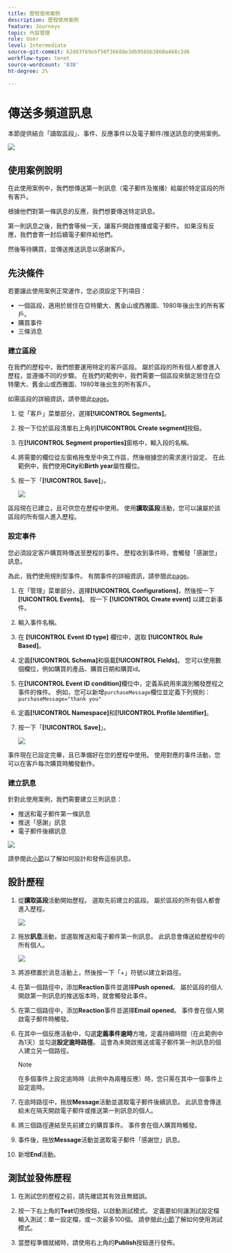 ```yaml
---
title: 歷程使用案例
description: 歷程使用案例
feature: Journeys
topic: 內容管理
role: User
level: Intermediate
source-git-commit: 62d83f69ebf50f36688e3db956bb3860a468c2d6
workflow-type: tm+mt
source-wordcount: '838'
ht-degree: 2%

---
```


# 傳送多頻道訊息

本節提供結合「讀取區段」、事件、反應事件以及電子郵件/推送訊息的使用案例。

![](../assets/jo-uc1.png)

## 使用案例說明

在此使用案例中，我們想傳送第一則訊息（電子郵件及推播）給屬於特定區段的所有客戶。

根據他們對第一條訊息的反應，我們想要傳送特定訊息。

第一則訊息之後，我們會等候一天，讓客戶開啟推播或電子郵件。 如果沒有反應，我們會寄一封后續電子郵件給他們。

然後等待購買，並傳送推送訊息以感謝客戶。

## 先決條件

若要讓此使用案例正常運作，您必須設定下列項目：

* 一個區段，適用於居住在亞特蘭大、舊金山或西雅圖、1980年後出生的所有客戶。
* 購買事件
* 三條消息

### 建立區段

在我們的歷程中，我們想要運用特定的客戶區段。 屬於區段的所有個人都會進入歷程，並遵循不同的步驟。 在我們的範例中，我們需要一個區段來鎖定居住在亞特蘭大、舊金山或西雅圖、1980年後出生的所有客戶。

如需區段的詳細資訊，請參閱此[page](../segment/about-segments.md)。

1. 從「客戶」菜單部分，選擇&#x200B;**[!UICONTROL Segments]**。

1. 按一下位於區段清單右上角的&#x200B;**[!UICONTROL Create segment]**&#x200B;按鈕。

1. 在&#x200B;**[!UICONTROL Segment properties]**&#x200B;窗格中，輸入段的名稱。

1. 將需要的欄位從左窗格拖曳至中央工作區，然後根據您的需求進行設定。 在此範例中，我們使用&#x200B;**City**&#x200B;和&#x200B;**Birth year**&#x200B;屬性欄位。

1. 按一下「**[!UICONTROL Save]**」。

   ![](../assets/add-attributes.png)

區段現在已建立，且可供您在歷程中使用。 使用&#x200B;**讀取區段**&#x200B;活動，您可以讓屬於該區段的所有個人進入歷程。

### 設定事件

您必須設定客戶購買時傳送至歷程的事件。 歷程收到事件時，會觸發「感謝您」訊息。

為此，我們使用規則型事件。 有關事件的詳細資訊，請參閱此[page](../event/about-events.md)。

1. 在「管理」菜單部分，選擇&#x200B;**[!UICONTROL Configurations]**，然後按一下&#x200B;**[!UICONTROL Events]**。 按一下 **[!UICONTROL Create event]** 以建立新事件。

1. 輸入事件名稱。

1. 在 **[!UICONTROL Event ID type]** 欄位中，選取 **[!UICONTROL Rule Based]**。

1. 定義&#x200B;**[!UICONTROL Schema]**&#x200B;和裝載&#x200B;**[!UICONTROL Fields]**。 您可以使用數個欄位，例如購買的產品、購買日期和購買id。

1. 在&#x200B;**[!UICONTROL Event ID condition]**&#x200B;欄位中，定義系統用來識別觸發歷程之事件的條件。 例如，您可以新增`purchaseMessage`欄位並定義下列規則：`purchaseMessage="thank you"`

1. 定義&#x200B;**[!UICONTROL Namespace]**&#x200B;和&#x200B;**[!UICONTROL Profile Identifier]**。

1. 按一下「**[!UICONTROL Save]**」。

   ![](../assets/jo-uc2.png)

事件現在已設定完畢，且已準備好在您的歷程中使用。 使用對應的事件活動，您可以在客戶每次購買時觸發動作。

### 建立訊息

針對此使用案例，我們需要建立三則訊息：

* 推送和電子郵件第一條訊息
* 推送「感謝」訊息
* 電子郵件後續訊息

![](../assets/jo-uc3.png)

請參閱此[小節](../segment/about-segments.md)以了解如何設計和發佈這些訊息。

## 設計歷程

1. 從&#x200B;**讀取區段**&#x200B;活動開始歷程。 選取先前建立的區段。 屬於區段的所有個人都會進入歷程。

   ![](../assets/jo-uc4.png)

1. 拖放&#x200B;**訊息**&#x200B;活動，並選取推送和電子郵件第一則訊息。 此訊息會傳送給歷程中的所有個人。

   ![](../assets/jo-uc5.png)

1. 將游標置於消息活動上，然後按一下「+」符號以建立新路徑。

1. 在第一個路徑中，添加&#x200B;**Reaction**&#x200B;事件並選擇&#x200B;**Push opened**。 屬於區段的個人開啟第一則訊息的推送版本時，就會觸發此事件。

1. 在第二個路徑中，添加&#x200B;**Reaction**&#x200B;事件並選擇&#x200B;**Email opened**。 事件會在個人開啟電子郵件時觸發。

1. 在其中一個反應活動中，勾選&#x200B;**定義事件逾時**&#x200B;方塊，定義持續時間（在此範例中為1天）並勾選&#x200B;**設定逾時路徑**。 這會為未開啟推送或電子郵件第一則訊息的個人建立另一個路徑。

   >[!NOTE]
   >
   >在多個事件上設定逾時時（此例中為兩種反應）時，您只需在其中一個事件上設定逾時。

1. 在逾時路徑中，拖放&#x200B;**Message**&#x200B;活動並選取電子郵件後續訊息。 此訊息會傳送給未在隔天開啟電子郵件或推送第一則訊息的個人。

1. 將三個路徑連結至先前建立的購買事件。 事件會在個人購買時觸發。

1. 事件後，拖放&#x200B;**Message**&#x200B;活動並選取電子郵件「感謝您」訊息。

1. 新增&#x200B;**End**&#x200B;活動。

## 測試並發佈歷程

1. 在測試您的歷程之前，請先確認其有效且無錯誤。

1. 按一下右上角的&#x200B;**Test**&#x200B;切換按鈕，以啟動測試模式。 定義要如何讓測試設定檔輸入測試：單一設定檔，或一次最多100個。 請參閱此[小節](testing-the-journey.md)了解如何使用測試模式。

1. 當歷程準備就緒時，請使用右上角的&#x200B;**Publish**&#x200B;按鈕進行發佈。
